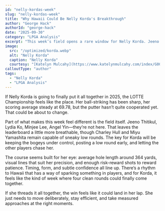 ```yaml
---
id: "nelly-kordas-week"
slug: "nelly-kordas-week"
title: "Why Hawaii Could Be Nelly Korda's Breakthrough"
author: "George Hack"
authorId: "george-hack"
date: "2025-09-30"
category: "LPGA Analysis"
excerpt: "This week’s field opens a rare window for Nelly Korda. Jeeno Thitikul, Lydia Ko, Minjee Lee, Angel Yin are not around, which leaves the leaderboard a little more breathable."
image:
  src: "/optimized/korda.webp"
  alt: "Nelly Korda"
  caption: "Nelly Korda"
  courtesy: "[Katelyn Mulcahy](https://www.katelynmulcahy.com/index/G0000cplQrtxWDoA/thumbs)"
calloutType: "author"
tags:
  - "Nelly Korda"
  - "LPGA Analysis"
---
```


If Nelly Korda is going to finally put it all together in 2025, the LOTTE Championship feels like the place. Her ball-striking has been sharp, her scoring average steady at 69.78, but the putter hasn’t quite cooperated yet. That could be about to change.

Part of what makes this week feel different is the field itself. Jeeno Thitikul, Lydia Ko, Minjee Lee, Angel Yin—they’re not here. That leaves the leaderboard a little more breathable, though Charley Hull and Miyu Yamashita remain capable of sneaky low rounds. The key for Korda will be keeping the bogeys under control, posting a low round early, and letting the other players chase her.

The course seems built for her eye: average hole length around 364 yards, visual lines that suit her precision, and enough risk-reward shots to reward patience. Timing, form, and subtle confidence all line up. There’s a rhythm to Hawaii that has a way of sparking something in players, and for Korda, it feels like the kind of week where four clean rounds could finally come together.

If she threads it all together, the win feels like it could land in her lap. She just needs to move deliberately, stay efficient, and take measured approaches at the right moments.
